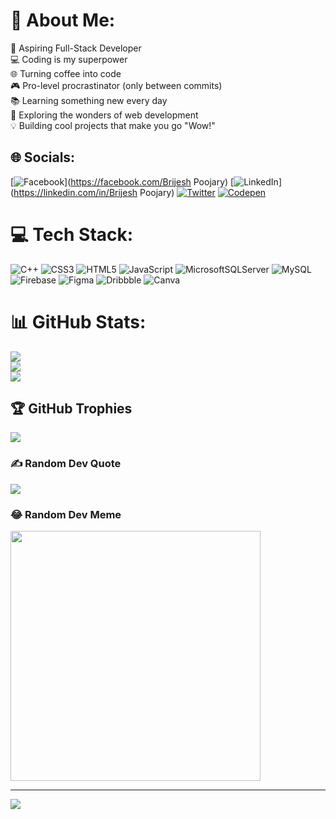 # 💫 About Me:
🚀 Aspiring Full-Stack Developer<br>💻 Coding is my superpower<br>🌐 Turning coffee into code<br>🎮 Pro-level procrastinator (only between commits)<br>📚 Learning something new every day<br> 🔭 Exploring the wonders of web development<br> 💡 Building cool projects that make you go "Wow!"


## 🌐 Socials:
[![Facebook](https://img.shields.io/badge/Facebook-%231877F2.svg?logo=Facebook&logoColor=white)](https://facebook.com/Brijesh Poojary) [![LinkedIn](https://img.shields.io/badge/LinkedIn-%230077B5.svg?logo=linkedin&logoColor=white)](https://linkedin.com/in/Brijesh Poojary) [![Twitter](https://img.shields.io/badge/Twitter-%231DA1F2.svg?logo=Twitter&logoColor=white)](https://twitter.com/brijesh_p3) [![Codepen](https://img.shields.io/badge/Codepen-000000?style=for-the-badge&logo=codepen&logoColor=white)](https://codepen.io/Brijesh-Poojary) 

# 💻 Tech Stack:
![C++](https://img.shields.io/badge/c++-%2300599C.svg?style=for-the-badge&logo=c%2B%2B&logoColor=white) ![CSS3](https://img.shields.io/badge/css3-%231572B6.svg?style=for-the-badge&logo=css3&logoColor=white) ![HTML5](https://img.shields.io/badge/html5-%23E34F26.svg?style=for-the-badge&logo=html5&logoColor=white) ![JavaScript](https://img.shields.io/badge/javascript-%23323330.svg?style=for-the-badge&logo=javascript&logoColor=%23F7DF1E) ![MicrosoftSQLServer](https://img.shields.io/badge/Microsoft%20SQL%20Server-CC2927?style=for-the-badge&logo=microsoft%20sql%20server&logoColor=white) ![MySQL](https://img.shields.io/badge/mysql-%2300000f.svg?style=for-the-badge&logo=mysql&logoColor=white) ![Firebase](https://img.shields.io/badge/Firebase-039BE5?style=for-the-badge&logo=Firebase&logoColor=white) ![Figma](https://img.shields.io/badge/figma-%23F24E1E.svg?style=for-the-badge&logo=figma&logoColor=white) ![Dribbble](https://img.shields.io/badge/Dribbble-EA4C89?style=for-the-badge&logo=dribbble&logoColor=white) ![Canva](https://img.shields.io/badge/Canva-%2300C4CC.svg?style=for-the-badge&logo=Canva&logoColor=white)
# 📊 GitHub Stats:
![](https://github-readme-stats.vercel.app/api?username=brijesh_1802&theme=omni&hide_border=false&include_all_commits=true&count_private=true)<br/>
![](https://github-readme-streak-stats.herokuapp.com/?user=brijesh_1802&theme=omni&hide_border=false)<br/>
![](https://github-readme-stats.vercel.app/api/top-langs/?username=brijesh_1802&theme=omni&hide_border=false&include_all_commits=true&count_private=true&layout=compact)

## 🏆 GitHub Trophies
![](https://github-profile-trophy.vercel.app/?username=brijesh_1802&theme=radical&no-frame=false&no-bg=false&margin-w=4)

### ✍️ Random Dev Quote
![](https://quotes-github-readme.vercel.app/api?type=horizontal&theme=merko)

### 😂 Random Dev Meme
<img src='https://randommeme-five.vercel.app/' style="height: 400px;"/>

---
[![](https://visitcount.itsvg.in/api?id=hydra&icon=0&color=0)](https://visitcount.itsvg.in)

<!-- Proudly created with GPRM ( https://gprm.itsvg.in ) -->
